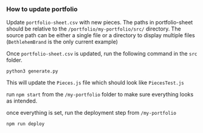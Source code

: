 ### How to update portfolio

Update `portfolio-sheet.csv` with new pieces.
The paths in portfolio-sheet should be relative to the `/portfolio/my-portfolio/src/` directory.
The source path can be either a single file or a directory to display multiple files (`BethlehemBrand` is the only current example)

Once `portfolio-sheet.csv` is updated, run the following command in the `src` folder.
```
python3 generate.py
```
This will update the `Pieces.js` file which should look like `PiecesTest.js`

run `npm start` from the `/my-portfolio` folder to make sure everything looks as intended.

once everything is set, run the deployment step from `/my-portfolio`

```
npm run deploy
```